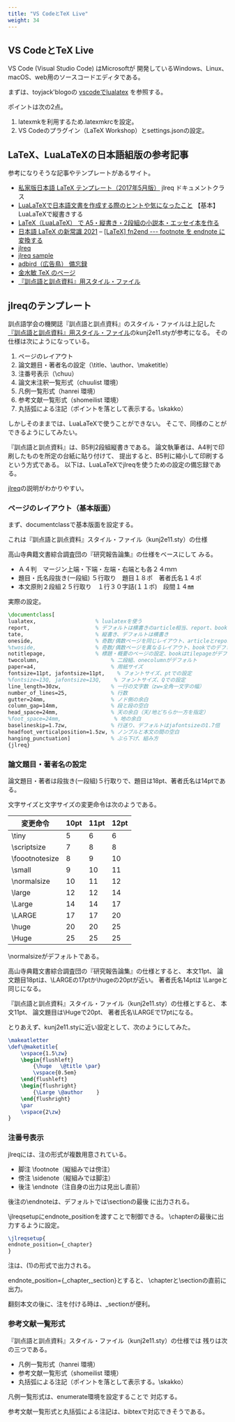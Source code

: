 ```yaml
---
title: "VS CodeとTeX Live"
weight: 34
---
```


## VS CodeとTeX Live

VS Code (Visual Studio Code) はMicrosoftが
開発しているWindows、Linux、macOS、web用のソースコードエディタである。

まずは、toyjack'blogoの
[vscodeでlualatex](https://toyjack.net/2022/04/06/lualatex-with-vscode/)
を参照する。

ポイントは次の2点。

1. latexmkを利用するため.latexmkrcを設定。
2. VS Codeのプラグイン（LaTeX Workshop）とsettings.jsonの設定。

## LaTeX、LuaLaTeXの日本語組版の参考記事

参考になりそうな記事やテンプレートがあるサイト。

- [私家版日本語 LaTeX テンプレート（2017年5月版）](https://id.fnshr.info/2017/05/20/my-latex-templates-201705/)  jlreq ドキュメントクラス
- [LuaLaTeXで日本語文書を作成する際のヒントや気になったこと](https://lualatexlab.blog.fc2.com/blog-entry-62.html)  【基本】LuaLaTeXで縦書きする
- [LaTeX（LuaLaTeX） で A5・縦書き・2段組の小説本・エッセイ本を作る](https://adbird.hatenablog.com/entry/2018/12/27/161700)
- [日本語 LaTeX の新常識 2021](https://qiita.com/wtsnjp/items/76557b1598445a1fc9da)
– [[LaTeX] fn2end --- footnote を endnote に変換する](https://konoyonohana.blog.fc2.com/blog-entry-424.html)
- [jlreq](https://www.tug.org/texlive//Contents/live/texmf-dist/doc/latex/jlreq/jlreq-ja.html)
- [jlreq sample](https://github.com/zr-tex8r/latex-jlreq-sample)
- [adbird（広告鳥） 備忘録](https://adbird.hatenablog.com/archive/category/LaTeX)
- [金水敏 TeX のページ](http://www.let.osaka-u.ac.jp/~kinsui/tex/top.htm)
- [『訓点語と訓点資料』用スタイル・ファイル](http://www.let.osaka-u.ac.jp/~kinsui/tex/hokok98/1213c/c.html)



## jlreqのテンプレート

訓点語学会の機関誌『訓点語と訓点資料』のスタイル・ファイルは上記した
[『訓点語と訓点資料』用スタイル・ファイル](http://www.let.osaka-u.ac.jp/~kinsui/tex/hokok98/1213c/c.html)のkunj2e11.styが参考になる。
その仕様は次にようになっている。

1. ページのレイアウト
2. 論文題目・著者名の設定（\title、\author、\maketitle）
3. 注番号表示（\chuu）
4. 論文末注釈一覧形式（chuulist 環境）
5. 凡例一覧形式（hanrei 環境）
6. 参考文献一覧形式（shomeilist 環境）
7. 丸括弧による注記（ポイントを落として表示する。\skakko）

しかしそのままでは、LuaLaTeXで使うことができない。
そこで、同様のことができるようにしてみたい。


『訓点語と訓点資料』は、B5判2段組縦書きである。
論文執筆者は、A4判で印刷したものを所定の台紙に貼り付けて、
提出すると、B5判に縮小して印刷するという方式である。
以下は、LuaLaTeXでjlreqを使うための設定の備忘録である。

[jlreq](https://www.tug.org/texlive//Contents/live/texmf-dist/doc/latex/jlreq/jlreq-ja.html)の説明がわかりやすい。


### ページのレイアウト（基本版面）

まず、documentclassで基本版面を設定する。

これは『訓点語と訓点資料』スタイル・ファイル（kunj2e11.sty）の仕様

高山寺典籍文書綜合調査団の『研究報告論集』の仕様をベースにして
みる。

- Ａ４判　マージン上端・下端・左端・右端とも各２４ｍｍ
- 題目・氏名段抜き(一段組) ５行取り　題目１８ポ　著者氏名１４ポ
- 本文原則２段組２５行取り　１行３０字詰(１１ポ)　段間１４㎜

実際の設定。

~~~tex
\documentclass[
lualatex,                   % lualatexを使う
report,                     % デフォルトは横書きのarticle相当、report、bookもある
tate,                       % 縦書き、デフォルトは横書き
oneside,                    % 奇数/偶数ページを同じレイアウト、articleとreportでのデフォルト
%twoside,                   % 奇数/偶数ページを異なるレイアウト、bookでのデフォルト
notitlepage,                % 標題・概要のページの設定、bookはtilepageがデフォルト、それ以外はnotitlepage
twocolumn,                       % 二段組、onecolumnがデフォルト
paper=a4,                        % 用紙サイズ
fontsize=11pt, jafontsize=11pt,    % フォントサイズ、ptでの設定
%fontsize=13Q, jafontsize=13Q,    % フォントサイズ、Qでの設定
line_length=30zw,                % 一行の文字数（zw=全角一文字の幅）
number_of_lines=25,              % 行数
gutter=24mm,                     % ノド側の余白
column_gap=14mm,                 % 段と段の空白
head_space=24mm,                 % 天の余白（天/地どちらか一方を指定）
%foot_space=24mm,                 % 地の余白
baselineskip=1.7zw,              % 行送り、デフォルトはjafontsizeの1.7倍
headfoot_verticalposition=1.5zw, % ノンブルと本文の間の空白
hanging_punctuation]             % ぶら下げ、組み方
{jlreq}
~~~


### 論文題目・著者名の設定

論文題目・著者は段抜き(一段組)５行取りで、題目は18pt、著者氏名は14ptである。

文字サイズと文字サイズの変更命令は次のようである。

| 変更命令            | 10pt | 11pt | 12pt |
|---------------|------|------|------|
| \tiny          | 5    | 6    | 6    |
| \scriptsize    | 7    | 8    | 8    |
| \foootnotesize | 8    | 9    | 10   |
| \small         | 9    | 10   | 11   |
| \normalsize    | 10   | 11   | 12   |
| \large         | 12   | 12   | 14   |
| \Large         | 14   | 14   | 17   |
| \LARGE         | 17   | 17   | 20   |
| \huge          | 20   | 20   | 25   |
| \Huge          | 25   | 25   | 25   |


\normalsizeがデフォルトである。

高山寺典籍文書綜合調査団の『研究報告論集』の仕様とすると、
本文11pt、
論文題目18ptは、\LARGEの17ptか\hugeの20ptが近い。
著者氏名14ptは \Largeと同じになる。



『訓点語と訓点資料』スタイル・ファイル（kunj2e11.sty）の仕様とすると、
本文11pt、
論文題目は\Hugeで20pt、
著者氏名\LARGEで17ptになる。


とりあえず、kunj2e11.styに近い設定として、次のようにしてみた。

~~~tex
\makeatletter
\def\@maketitle{
    \vspace{1.5\zw}
    \begin{flushleft}
        {\huge 　\@title \par}  
        \vspace{0.5em}  
    \end{flushleft}
    \begin{flushright}
        {\Large \@author 　　}
    \end{flushright}
    \par      
    \vspace{2\zw}  
}
~~~


### 注番号表示

jlreqには、注の形式が複数用意されている。

- 脚注 \footnote（縦組みでは傍注）
- 傍注 \sidenote（縦組みでは脚注）
- 後注 \endnote（注自身の出力は見出し直前）

後注の\endnoteは、デフォルトでは\sectionの最後
に出力される。

\jlreqsetupにendnote_positionを渡すことで制御できる。
\chapterの最後に出力するように設定。

~~~tex
\jlreqsetup{
endnote_position={_chapter}
}
~~~

注は、(1)の形式で出力される。

endnote_position={_chapter,_section}とすると、
\chapterと\sectionの直前に出力。

翻刻本文の後に、注を付ける時は、_sectionが便利。

### 参考文献一覧形式

『訓点語と訓点資料』スタイル・ファイル（kunj2e11.sty）の仕様では
残りは次の三つである。

- 凡例一覧形式（hanrei 環境）
- 参考文献一覧形式（shomeilist 環境）
- 丸括弧による注記（ポイントを落として表示する。\skakko）

凡例一覧形式は、enumerate環境を設定することで
対応する。

参考文献一覧形式と丸括弧による注記は、bibtexで対応できそうである。
